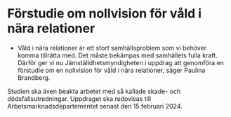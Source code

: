 # Förstudie om nollvision för våld i nära relationer

- Våld i nära relationer är ett stort samhällsproblem som vi behöver komma tillrätta med. Det måste bekämpas med samhällets fulla kraft. Därför ger vi nu Jämställdhetsmyndigheten i uppdrag att genomföra en förstudie om en nollvision för våld i nära relationer, säger Paulina Brandberg.

Studien ska även beakta arbetet med så kallade skade- och dödsfallsutredningar. Uppdraget ska redovisas till Arbetsmarknadsdepartementet senast den 15 februari 2024.
